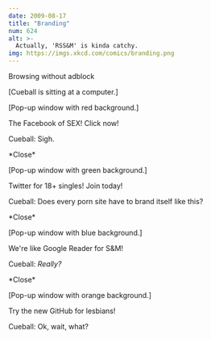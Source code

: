 ```yaml
---
date: 2009-08-17
title: "Branding"
num: 624
alt: >-
  Actually, 'RSS&M' is kinda catchy.
img: https://imgs.xkcd.com/comics/branding.png
---
```

Browsing without adblock

[Cueball is sitting at a computer.]

[Pop-up window with red background.]

The Facebook of SEX! Click now!

Cueball: Sigh.

\*Close\*

[Pop-up window with green background.]

Twitter for 18+ singles! Join today!

Cueball: Does every porn site have to brand itself like this?

\*Close\*

[Pop-up window with blue background.]

We're like Google Reader for S&M!

Cueball: *Really?*

\*Close\*

[Pop-up window with orange background.]

Try the new GitHub for lesbians!

Cueball: Ok, wait, what?